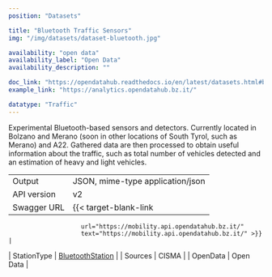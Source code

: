 ```yaml
---
position: "Datasets"

title: "Bluetooth Traffic Sensors"
img: "/img/datasets/dataset-bluetooth.jpg"

availability: "open data"
availability_label: "Open Data"
availability_description: ""

doc_link: "https://opendatahub.readthedocs.io/en/latest/datasets.html#bluetooth-dataset"
example_link: "https://analytics.opendatahub.bz.it/"

datatype: "Traffic"
---
```


Experimental Bluetooth-based sensors and detectors. Currently located in Bolzano and Merano (soon in other locations of South Tyrol, such as Merano) and A22. Gathered data are then processed to obtain useful information about the traffic, such as total number of vehicles detected and an estimation of heavy and light vehicles.

|             |                                                                                     |
| :---------- | ----------------------------------------------------------------------------------- |
| Output      | JSON, mime-type application/json                                                    |
| API version | v2                                                                                  |
| Swagger URL | {{< target-blank-link
                        url="https://mobility.api.opendatahub.bz.it/"
                        text="https://mobility.api.opendatahub.bz.it/" >}}                                             |
| StationType | [BluetoothStation](https://mobility.api.opendatahub.bz.it/v2/flat/BluetoothStation) |
| Sources     | CISMA                                                                               |
| OpenData    | Open Data                                                                           |
